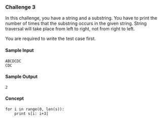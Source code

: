 ### Challenge 3
In this challenge, you have a string and a substring. You have to print the number of times that the substring occurs in the given string. String traversal will take place from left to right, not from right to left.

You are required to write the test case first.

#### Sample Input
```
ABCDCDC
CDC
```

#### Sample Output
```
2
```

#### Concept
```
for i in range(0, len(s)):
    print s[i: i+3]
```
